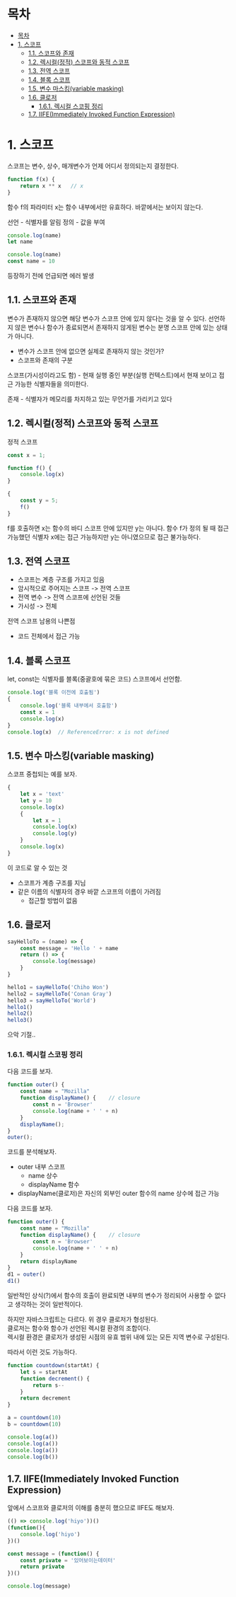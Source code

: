 # 목차

- [목차](#목차)
- [1. 스코프](#1-스코프)
  - [1.1. 스코프와 존재](#11-스코프와-존재)
  - [1.2. 렉시컬(정적) 스코프와 동적 스코프](#12-렉시컬정적-스코프와-동적-스코프)
  - [1.3. 전역 스코프](#13-전역-스코프)
  - [1.4. 블록 스코프](#14-블록-스코프)
  - [1.5. 변수 마스킹(variable masking)](#15-변수-마스킹variable-masking)
  - [1.6. 클로저](#16-클로저)
    - [1.6.1. 렉시컬 스코핑 정리](#161-렉시컬-스코핑-정리)
  - [1.7. IIFE(Immediately Invoked Function Expression)](#17-iifeimmediately-invoked-function-expression)

# 1. 스코프

스코프는 변수, 상수, 매개변수가 언제 어디서 정의되는지 결정한다.  

```javascript
function f(x) {
    return x ** x   // x
}
```

함수 f의 파라미터 x는 함수 내부에서만 유효하다. 바깥에서는 보이지 않는다.  

선언 - 식별자를 알림
정의 - 값을 부여

```javascript
console.log(name)
let name
```

```javascript
console.log(name)
const name = 10
```

등장하기 전에 언급되면 에러 발생

## 1.1. 스코프와 존재

변수가 존재하지 않으면 해당 변수가 스코프 안에 있지 않다는 것을 알 수 있다. 선언하지 않은 변수나 함수가 종료되면서 존재하지 않게된 변수는 분명 스코프 안에 있는 상태가 아니다.  

- 변수가 스코프 안에 없으면 실제로 존재하지 않는 것인가?  
- 스코프와 존재의 구분

스코프(가시성이라고도 함) - 현재 실행 중인 부분(실행 컨텍스트)에서 현재 보이고 접근 가능한 식별자들을 의미한다.  

존재 - 식별자가 메모리를 차지하고 있는 무언가를 가리키고 있다

## 1.2. 렉시컬(정적) 스코프와 동적 스코프

정적 스코프

```javascript
const x = 1;

function f() {
    console.log(x)
}

{
    const y = 5;
    f()
}
```

f를 호출하면 x는 함수의 바디 스코프 안에 있지만 y는 아니다. 함수 f가 정의 될 때 접근 가능했던 식별자 x에는 접근 가능하지만 y는 아니였으므로 접근 불가능하다.  

## 1.3. 전역 스코프

- 스코프는 계층 구조를 가지고 있음
- 암시적으로 주어지는 스코프 -> 전역 스코프
- 전역 변수 -> 전역 스코프에 선언된 것들
- 가시성 -> 전체

전역 스코프 남용의 나쁜점
- 코드 전체에서 접근 가능

## 1.4. 블록 스코프

let, const는 식별자를 블록(중괄호에 묶은 코드) 스코프에서 선언함.  

```javascript
console.log('블록 이전에 호출됨')
{
    console.log('블록 내부에서 호출함')
    const x = 1
    console.log(x)
}
console.log(x)  // ReferenceError: x is not defined
```

## 1.5. 변수 마스킹(variable masking)

스코프 중첩되는 예를 보자.  

```javascript
{
    let x = 'text'
    let y = 10
    console.log(x)
    {
        let x = 1
        console.log(x)
        console.log(y)
    }
    console.log(x)
}
```

이 코드로 알 수 있는 것

- 스코프가 계층 구조를 지님
- 같은 이름의 식별자의 경우 바깥 스코프의 이름이 가려짐
  - 접근할 방법이 없음

## 1.6. 클로저


```javascript
sayHelloTo = (name) => {
    const message = 'Hello ' + name
    return () => {
        console.log(message)
    }
}

hello1 = sayHelloTo('Chiho Won')
hello2 = sayHelloTo('Conan Gray')
hello3 = sayHelloTo('World')
hello1()
hello2()
hello3()
```

으악 기절..

### 1.6.1. 렉시컬 스코핑 정리

다음 코드를 보자.

```javascript
function outer() {
    const name = "Mozilla"
    function displayName() {    // closure
        const n = 'Browser'
        console.log(name + ' ' + n)
    }
    displayName();
}
outer();
```

코드를 분석해보자.  

- outer 내부 스코프
  - name 상수
  - displayName 함수
- displayName(클로저)은 자신의 외부인 outer 함수의 name 상수에 접근 가능

다음 코드를 보자.  

```javascript
function outer() {
    const name = "Mozilla"
    function displayName() {    // closure
        const n = 'Browser'
        console.log(name + ' ' + n)
    }
    return displayName
}
d1 = outer()
d1()
```

일반적인 상식(?)에서 함수의 호출이 완료되면 내부의 변수가 정리되어 사용할 수 없다고 생각하는 것이 일반적이다.  

하지만 자바스크립트는 다르다. 위 경우 클로저가 형성된다.  
클로저는 함수와 함수가 선언된 렉시컬 환경의 조합이다.  
렉시컬 환경은 클로저가 생성된 시점의 유효 범위 내에 있는 모든 지역 변수로 구성된다.  

따라서 이런 것도 가능하다.  

```javascript
function countdown(startAt) {
    let s = startAt
    function decrement() {
        return s--
    }
    return decrement
}

a = countdown(10)
b = countdown(10)

console.log(a())
console.log(a())
console.log(a())
console.log(b())
```

## 1.7. IIFE(Immediately Invoked Function Expression)

앞에서 스코프와 클로저의 이해를 충분히 했으므로 IIFE도 해보자.  

```javascript
(() => console.log('hiyo'))()
(function(){
    console.log('hiyo')
})()
```

```javascript
const message = (function() {
    const private = '있어보이는데이터'
    return private
})()

console.log(message)
```

